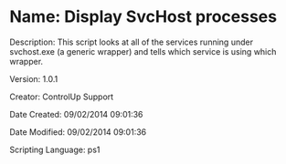 ﻿# Name: Display SvcHost processes

Description: This script looks at all of the services running under svchost.exe (a generic wrapper) and tells which service is using which wrapper.

Version: 1.0.1

Creator: ControlUp Support

Date Created: 09/02/2014 09:01:36

Date Modified: 09/02/2014 09:01:36

Scripting Language: ps1

